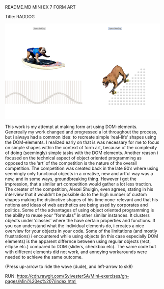 README.MD MINI EX 7 FORM ART

Title: RADDOG

 ![ScreenShot](https://github.com/SylvesterSA/Mini-exercises/blob/gh-pages/Mini%20ex%207/Udklip.PNG)

This work is my attempt at making form art using DOM-elements. Genereally my work changed and progressed a lot throughout the process, but i always had a common idea: to recreate simple ’real-life’ shapes using the DOM-elements. I realized early on that is was necessary for me to focus on simple shapes within the context of form art, because of the complexity of doing (seemingly) simple tasks with the DOM elements. Another reason i focused on the technical aspect of object oriented programming as opposed to the ’art’ of the competition is the nature of the overall competition. The competition was created back in the late 90’s where using seemingly only functional objects in a creative, new and artful way was a new, and in some ways, groundbreaking thing. However i got the impression, that a similar art competition would gather a lot less traction. The creater of the competition, Alexei Shulgin, even agrees, stating in his interview that it wouldn’t be possible do to the high number of custom shapes making the distinctive shapes of his time none-relevant and that his notions and ideas of web aesthetics are being used by corporates and politics. 
Some of the advantages of using object oriented programming is the ability to reuse your ”formulas” in other similar instances. It clusters objects under ’classes’ where the have certain properties and functions. If you can understand what the individual elements do, i creates a nice overview for your objects in your code. Some of the limitations (and mostly frustrations) i encountered while using objects (in this case especially DOM elements) is the apparent differnce between using regular objects (rect, ellipse etc.) compared to DOM (sliders, checkbox etc). The same code but with different elements did not work, and annoying workarounds were needed to achieve the same outcome. 

(Press up-arrow to ride the wave (dude), and left-arrow to sk8)

RUN: https://cdn.rawgit.com/SylvesterSA/Mini-exercises/gh-pages/Mini%20ex%207/index.html 
